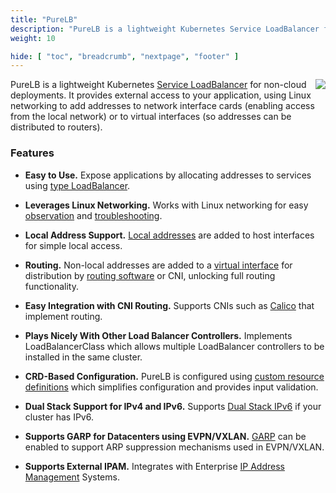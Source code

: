 ```yaml
---
title: "PureLB"
description: "PureLB is a lightweight Kubernetes Service LoadBalancer for non-cloud deployments. It provides external access to your application, using Linux networking to add addresses to Network Interface Cards (enabling access from the local network) or to virtual interfaces (so the address can be distributed to routers)."
weight: 10

hide: [ "toc", "breadcrumb", "nextpage", "footer" ]
---
```


<img align="right" src="images/purelb.png">

PureLB is a lightweight Kubernetes [Service LoadBalancer](https://kubernetes.io/docs/concepts/services-networking/service/#loadbalancer) for non-cloud deployments. It provides external access to your application, using Linux networking to add addresses to network interface cards (enabling access from the local network) or to virtual interfaces (so addresses can be distributed to routers).

### Features

* **Easy to Use.**
Expose applications by allocating addresses to services using [type LoadBalancer](operation/services).

* **Leverages Linux Networking.**
Works with Linux networking for easy [observation](operation/monitoring_kubectl/) and [troubleshooting](operation/troubleshootpure/).

* **Local Address Support.**
[Local addresses](how_it_works/localint/) are added to host interfaces for simple local access.

* **Routing.**
Non-local addresses are added to a [virtual interface](how_it_works/virtint/) for distribution by [routing software](how_it_works/routers/) or CNI, unlocking full routing functionality.

* **Easy Integration with CNI Routing.**
Supports CNIs such as [Calico](install/calico/) that implement routing.

* **Plays Nicely With Other Load Balancer Controllers.**
Implements LoadBalancerClass which allows multiple LoadBalancer controllers to be installed in the same cluster.

* **CRD-Based Configuration.**
PureLB is configured using [custom resource definitions](install/config) which simplifies configuration and provides input validation.

* **Dual Stack Support for IPv4 and IPv6.**
Supports [Dual Stack IPv6](install/config#servicegroup) if your cluster has IPv6.

* **Supports GARP for Datacenters using EVPN/VXLAN.**
[GARP](install/install#garp) can be enabled to support ARP suppression mechanisms used in EVPN/VXLAN.

* **Supports External IPAM.**
Integrates with Enterprise [IP Address Management](how_it_works#ip-address-management) Systems.
